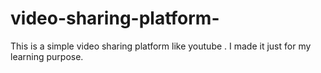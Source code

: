 # video-sharing-platform-
This is a simple video sharing platform like youtube . I made it just for my learning purpose.
